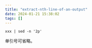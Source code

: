 ```yaml
---
title: "extract-nth-line-of-an-output"
date: 2024-01-21 15:38:02
tags: []
---
```

```
xxx | sed -n '2p'
```

单引号可省略。

